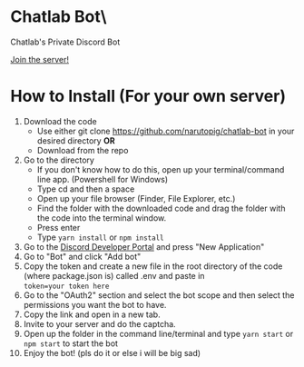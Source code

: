 # **Chatlab Bot**\
Chatlab's Private Discord Bot

[Join the server!](https://discord.gg/J5VHMyz)

# How to Install (For your own server)

1. Download the code
    - Use either git clone https://github.com/narutopig/chatlab-bot in your desired directory
    **OR**
    - Download from the repo
2. Go to the directory
    - If you don't know how to do this, open up your terminal/command line app. (Powershell for Windows)
    - Type cd and then a space
    - Open up your file browser (Finder, File Explorer, etc.)
    - Find the folder with the downloaded code and drag the folder with the code into the terminal window.
    - Press enter
    - Type `yarn install` or `npm install`
3. Go to the [Discord Developer Portal](https://discord.com/developers/applications) and press "New Application"
4. Go to "Bot" and click "Add bot"
5. Copy the token and create a new file in the root directory of the code (where package.json is) called .env and paste in\
`token=your token here`
6. Go to the "OAuth2" section and select the bot scope and then select the permissions you want the bot to have.
7. Copy the link and open in a new tab.
8. Invite to your server and do the captcha.
9. Open up the folder in the command line/terminal and type `yarn start` or `npm start` to start the bot
10. Enjoy the bot! (pls do it or else i will be big sad)
